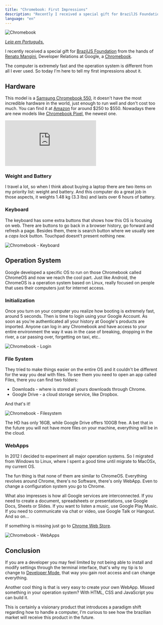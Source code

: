 ```yaml
---
title: "Chromebook: First Impressions"
description: "Recently I received a special gift for BrazilJS Foundation from the hands of Renato Mangini, Developer Relations at Google, a Chromebook. The computer is extremely fast and the operation system is different from all I ever used. So today I'm here to tell my first impressions about it."
language: "en"
---
```


<img alt="Chromebook" src="/assets/img/posts/chromebook.jpg" />

<p><em><a href="http://imasters.com.br/tecnologia/gadgets/chromebook-primeiras-impressoes/">Leia em Português.</a></em></p>

<p>I recently received a special gift for <a href="http://braziljs.org">BrazilJS Foundation</a> from the hands of <a href="http://www.renatomangini.com">Renato Mangini</a>, Developer Relations at Google, a <a href="http://en.wikipedia.org/wiki/Chromebook">Chromebook</a>.</p>

<p>The computer is extremely fast and the operation system is different from all I ever used. So today I'm here to tell my first impressions about it.</p>

<!-- more -->

<h2>Hardware</h2>

<p>This model is a <a href="http://www.google.com/intl/en/chrome/devices/chromebook-samsung-550.html#ss-550">Samsung Chromebook 550</a>, it doesn't have the most incredible hardware in the world, just enough to run well and don't cost too much. You can find it at <a href="http://www.amazon.com/gp/browse.html?node=2858603011&amp;tag=Registered">Amazon</a> for around $250 to $550. Nowadays there are new models like <a href="http://www.google.com/intl/en/chrome/devices/chromebooks.html#pixel">Chromebook Pixel</a>, the newest one.</p>

<div class="video-wrap">
  <iframe src="http://www.youtube.com/embed/j-XTpdDDXiU" frameborder="0">
  </iframe>
</div>

<h3>Weight and Battery</h3>

<p>I travel a lot, so when I think about buying a laptop there are two items on my priority list: weight and battery. And this computer do a great job in those aspects, it weights 1.48 kg (3.3 lbs) and lasts over 6 hours of battery.</p>

<h3>Keyboard</h3>

<p>The keyboard has some extra buttons that shows how this OS is focusing on web. There are buttons to go back in a browser history, go forward and refresh a page. Besides them, there is search button where we usually see a <em>caps lock</em> button. Touchpad doesnt't present nothing new.</p>

<img alt="Chromebook - Keyboard" src="/assets/img/posts/chromebook-keyboard.jpg" />

<h2>Operation System</h2>

<p>Google developed a specific OS to run on those Chromebook called ChromeOS and now we reach the cool part. Just like Android, the ChromeOS is a operation system based on Linux, really focused on people that uses their computers just for internet access.</p>

<h3>Initialization</h3>

<p>Once you turn on your computer you realize how booting is extremely fast, around 5 seconds. Then is time to login using your Google Account. As soon as you're authenticated all your history at Google's products are imported. Anyone can log in any Chromebook and have access to your entire environment the way it was in the case of breaking, dropping in the river, a car passing over, forgetting on taxi, etc..</p>

<img alt="Chromebook - Login" src="/assets/img/posts/chromebook-login.jpg" />

<h3>File System</h3>

<p>They tried to make things easier on the entire OS and it couldn't be different for the way you deal with files. To see them you need to open an app called Files, there you can find two folders:</p>

<ul>
  <li>Downloads - where is stored all yours downloads through Chrome.</li>
  <li>Google Drive - a cloud storage service, like Dropbox.</li>
</ul>

<p>And that's it!</p>

<img alt="Chromebook - Filesystem" src="/assets/img/posts/chromebook-filesystem.jpg" />

<p>The HD has only 16GB, while Google Drive offers 100GB free. A bet that in the future you will not have more files on your machine, everything will be in the cloud.</p>

<h3>WebApps</h3>

<p>In 2012 I decided to experiment all major operation systems. So I migrated from Windows to Linux, where I spent a good time until migrate to MacOSx, my current OS.</p>

<p>The fun thing is that none of them are similar to ChromeOS. Everything revolves around Chrome, there's no Software, there's only WebApp. Even to change a configuration system you go to Chrome.</p>

<p>What also impresses is how all Google services are interconnected. If you need to create a document, spreadsheets or presentations, use Google Docs, Sheets or Slides. If you want to listen a music, use Google Play Music. If you need to communicate via chat or video, use Google Talk or Hangout. And so on...</p>

<p>If something is missing just go to <a href="https://chrome.google.com/webstore?hl=pt-br">Chrome Web Store</a>.</p>

<img alt="Chromebook - WebApps" src="/assets/img/posts/chromebook-webapps.jpg" />

<h2>Conclusion</h2>

<p>If you are a developer you may feel limited by not being able to install and modify settings through the terminal interface, that's why my tip is to change to <a href="http://www.chromium.org/chromium-os/poking-around-your-chrome-os-device">Developer Mode</a>, that way you gain root access and can change everything.</p>

<p>Another cool thing is that is very easy to create your own WebApp. Missed something in your operation system? With HTML, CSS and JavaScript you can build it.</p>

<p>This is certainly a visionary product that introduces a paradigm shift regarding how to handle a computer, I'm curious to see how the brazilian market will receive this product in the future.</p>